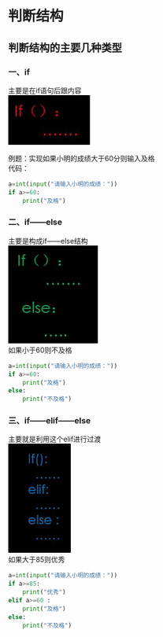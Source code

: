 # 判断结构
## 判断结构的主要几种类型  
### 一、if
主要是在if语句后跟内容  
![05-01](/Wiki/image/python/05/05-01.jpg)  

例题：实现如果小明的成绩大于60分则输入及格  
代码：  
```python
a=int(input("请输入小明的成绩："))
if a>=60:
	print("及格")
```  

### 二、if——else  
主要是构成if——else结构  
![05-02](/Wiki/image/python/05/05-02.jpg)  
如果小于60则不及格
```python
a=int(input("请输入小明的成绩："))
if a>=60:
	print("及格")
else:
	print("不及格")
```
### 三、if——elif——else
主要就是利用这个elif进行过渡  
![05-03](/Wiki/image/python/05/05-03.jpg)  
如果大于85则优秀
```python
a=int(input("请输入小明的成绩："))
if a>=85:
	print("优秀")
elif a>=60 :
	print("及格")
else:
	print("不及格")
```
